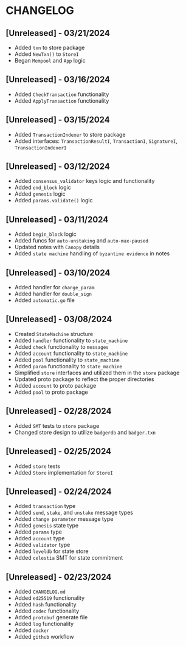 # CHANGELOG

## [Unreleased] - 03/21/2024
- Added `txn` to store package
- Added `NewTxn()` to `StoreI`
- Began `Mempool` and `App` logic

## [Unreleased] - 03/16/2024

- Added `CheckTransaction` functionality
- Added `ApplyTransaction` functionality

## [Unreleased] - 03/15/2024

- Added `TransactionIndexer` to store package
- Added interfaces: `TransactionResultI`, `TransactionI`, `SignatureI`, `TransactionIndexerI`

## [Unreleased] - 03/12/2024

- Added `consensus_validator` keys logic and functionality
- Added `end_block` logic
- Added `genesis` logic
- Added `params.validate()` logic

## [Unreleased] - 03/11/2024

- Added `begin_block` logic
- Added funcs for `auto-unstaking` and `auto-max-paused`
- Updated notes with `Canopy` details
- Added `state machine` handling of `byzantine evidence` in notes

## [Unreleased] - 03/10/2024

- Added handler for `change_param`
- Added handler for `double_sign`
- Added `automatic.go` file

## [Unreleased] - 03/08/2024

- Created `StateMachine` structure
- Added `handler` functionality to `state_machine`
- Added `check` functionality to `messages`
- Added `account` functionality to `state_machine`
- Added `pool` functionality to `state_machine`
- Added `param` functionality to `state_machine`
- Simplified `store` interfaces and utilized them in the `store` package
- Updated proto package to reflect the proper directories
- Added `account` to proto package
- Added `pool` to proto package

## [Unreleased] - 02/28/2024

- Added `SMT` tests to `store` package
- Changed store design to utilize `badgerdb` and `badger.txn`

## [Unreleased] - 02/25/2024

- Added `store` tests
- Added `Store` implementation for `StoreI`

## [Unreleased] - 02/24/2024

- Added `transaction` type
- Added `send`, `stake`, and `unstake` message types
- Added `change parameter` message type
- Added `genesis` state type
- Added `params` type
- Added `account` type
- Added `validator` type
- Added `leveldb` for state store
- Added `celestia` SMT for state commitment

## [Unreleased] - 02/23/2024

- Added `CHANGELOG.md`
- Added `ed25519` functionality
- Added `hash` functionality
- Added `codec` functionality
- Added `protobuf` generate file
- Added `log` functionality
- Added `docker`
- Added `github` workflow
